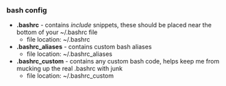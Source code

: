 ### bash config

* **.bashrc** - contains *include* snippets, these should be placed near the bottom of your ~/.bashrc file
  * file location: ~/.bashrc
* **.bashrc_aliases** - contains custom bash aliases
  * file location: ~/.bashrc_aliases
* **.bashrc_custom** - contains any custom bash code, helps keep me from mucking up the real .bashrc with junk
  * file location: ~/.bashrc_custom
